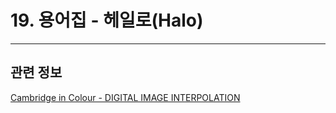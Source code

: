 # 19. 용어집 - 헤일로(Halo)

*** 

## 관련 정보

[Cambridge in Colour - DIGITAL IMAGE INTERPOLATION](https://www.cambridgeincolour.com/tutorials/image-interpolation.htm)

